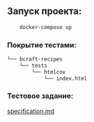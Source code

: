## Запуск проекта:
```bash
    docker-compose up
```

### Покрытие тестами:
```markdown
└── bcraft-recipes
    └── tests
        └── htmlcov
            └── index.html
```

### Тестовое задание:
[specification.md](specification.md)
